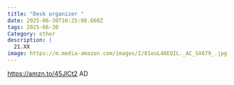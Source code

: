 ```yaml
---
title: "Desk organizer "
date: 2025-06-30T16:25:08.660Z
tags: 2025-06-30
Category: other
description: |
  21.XX
image: https://m.media-amazon.com/images/I/81euL48EQIL._AC_SX679_.jpg
---
```

https://amzn.to/45JlCt2 AD